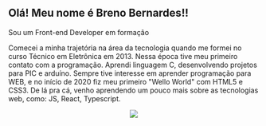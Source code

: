 ## Olá! Meu nome é Breno Bernardes!!

Sou um Front-end Developer em formação

Comecei a minha trajetória na área da tecnologia quando me formei no curso Técnico em Eletrônica em 2013. Nessa época tive meu primeiro contato com a programação. Aprendi linguagem C, desenvolvendo projetos para PIC e arduíno. Sempre tive interesse em aprender programação para WEB, e no início de 2020 fiz meu primeiro "Wello World" com HTML5 e CSS3. De lá pra cá, venho aprendendo um pouco mais sobre as tecnologias web, como: JS, React, Typescript.

<p align="center">
<a href="https://www.linkedin.com/in/breno-bernardes/">
<img src="https://img.shields.io/badge/LinkedIn-blue?style=flat&logo=linkedin&labelColor=blue">
</a>
</p>
